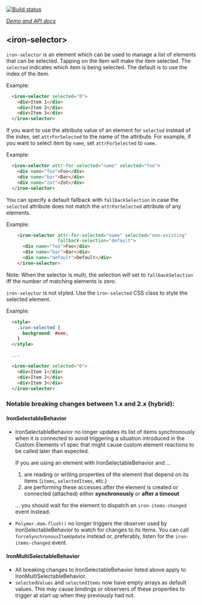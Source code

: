 [![Build status](https://travis-ci.org/PolymerElements/iron-selector.svg?branch=master)](https://travis-ci.org/PolymerElements/iron-selector)

_[Demo and API docs](https://elements.polymer-project.org/elements/iron-selector)_


## &lt;iron-selector&gt;

  `iron-selector` is an element which can be used to manage a list of elements
  that can be selected.  Tapping on the item will make the item selected.  The `selected` indicates
  which item is being selected.  The default is to use the index of the item.

  Example:

```html
  <iron-selector selected="0">
    <div>Item 1</div>
    <div>Item 2</div>
    <div>Item 3</div>
  </iron-selector>
```

  If you want to use the attribute value of an element for `selected` instead of the index,
  set `attrForSelected` to the name of the attribute.  For example, if you want to select item by
  `name`, set `attrForSelected` to `name`.

  Example:

```html
  <iron-selector attr-for-selected="name" selected="foo">
    <div name="foo">Foo</div>
    <div name="bar">Bar</div>
    <div name="zot">Zot</div>
  </iron-selector>
```

  You can specify a default fallback with `fallbackSelection` in case the `selected` attribute does
  not match the `attrForSelected` attribute of any elements.

  Example:

```html
    <iron-selector attr-for-selected="name" selected="non-existing"
                   fallback-selection="default">
      <div name="foo">Foo</div>
      <div name="bar">Bar</div>
      <div name="default">Default</div>
    </iron-selector>
```

  Note: When the selector is multi, the selection will set to `fallbackSelection` iff
  the number of matching elements is zero.

  `iron-selector` is not styled. Use the `iron-selected` CSS class to style the selected element.

  Example:

```html
  <style>
    .iron-selected {
      background: #eee;
    }
  </style>

  ...

  <iron-selector selected="0">
    <div>Item 1</div>
    <div>Item 2</div>
    <div>Item 3</div>
  </iron-selector>
```

### Notable breaking changes between 1.x and 2.x (hybrid):

#### IronSelectableBehavior

- IronSelectableBehavior no longer updates its list of items synchronously
  when it is connected to avoid triggering a situation introduced in the
  Custom Elements v1 spec that might cause custom element reactions to be
  called later than expected.

  If you are using an element with IronSelectableBehavior and ...
  1. are reading or writing properties of the element that depend on its
     items (`items`, `selectedItems`, etc.)
  1. are performing these accesses after the element is created or connected
    (attached) either **synchronously** or **after a timeout**

  ... you should wait for the element to dispatch an `iron-items-changed`
  event instead.
- `Polymer.dom.flush()` no longer triggers the observer used by
  IronSelectableBehavior to watch for changes to its items. You can call
  `forceSynchronousItemUpdate` instead or, preferably, listen for the
  `iron-items-changed` event.

#### IronMultiSelectableBehavior

- All breaking changes to IronSelectableBehavior listed above apply to
  IronMultiSelectableBehavior.
- `selectedValues` and `selectedItems` now have empty arrays as default
  values. This may cause bindings or observers of these properties to
  trigger at start up when they previously had not.
